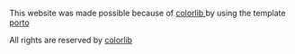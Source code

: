 This website was made possible because of <a href="https://www.colorlib.com"> colorlib </a> by using the template <a href="https://colorlib.com/wp/template/porto/"> porto </a>


All rights are reserved by <a href="www.colorlib.com"> colorlib </a>



